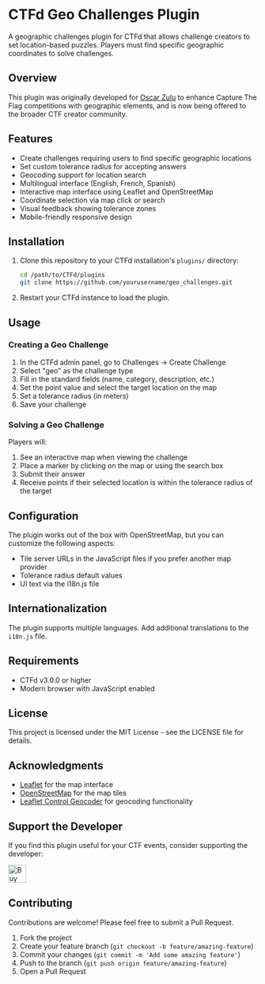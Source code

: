 # CTFd Geo Challenges Plugin

A geographic challenges plugin for CTFd that allows challenge creators to set location-based puzzles. Players must find specific geographic coordinates to solve challenges.

## Overview

This plugin was originally developed for [Oscar Zulu](https://oscarzulu.org) to enhance Capture The Flag competitions with geographic elements, and is now being offered to the broader CTF creator community.

## Features

- Create challenges requiring users to find specific geographic locations
- Set custom tolerance radius for accepting answers
- Geocoding support for location search
- Multilingual interface (English, French, Spanish)
- Interactive map interface using Leaflet and OpenStreetMap
- Coordinate selection via map click or search
- Visual feedback showing tolerance zones
- Mobile-friendly responsive design

## Installation

1. Clone this repository to your CTFd installation's `plugins/` directory:
   ```bash
   cd /path/to/CTFd/plugins
   git clone https://github.com/yourusername/geo_challenges.git
   ```

2. Restart your CTFd instance to load the plugin.

## Usage

### Creating a Geo Challenge

1. In the CTFd admin panel, go to Challenges → Create Challenge
2. Select "geo" as the challenge type
3. Fill in the standard fields (name, category, description, etc.)
4. Set the point value and select the target location on the map
5. Set a tolerance radius (in meters)
6. Save your challenge

### Solving a Geo Challenge

Players will:
1. See an interactive map when viewing the challenge
2. Place a marker by clicking on the map or using the search box
3. Submit their answer
4. Receive points if their selected location is within the tolerance radius of the target

## Configuration

The plugin works out of the box with OpenStreetMap, but you can customize the following aspects:

- Tile server URLs in the JavaScript files if you prefer another map provider
- Tolerance radius default values
- UI text via the i18n.js file

## Internationalization

The plugin supports multiple languages. Add additional translations to the `i18n.js` file.

## Requirements

- CTFd v3.0.0 or higher
- Modern browser with JavaScript enabled

## License

This project is licensed under the MIT License - see the LICENSE file for details.

## Acknowledgments

- [Leaflet](https://leafletjs.com/) for the map interface
- [OpenStreetMap](https://www.openstreetmap.org) for the map tiles
- [Leaflet Control Geocoder](https://github.com/perliedman/leaflet-control-geocoder) for geocoding functionality

## Support the Developer

If you find this plugin useful for your CTF events, consider supporting the developer:

<a href='https://ko-fi.com/D1D11CYJEY' target='_blank'><img height='36' style='border:0px;height:36px;' src='https://storage.ko-fi.com/cdn/kofi1.png?v=3' border='0' alt='Buy Me a Coffee at ko-fi.com' /></a>

## Contributing

Contributions are welcome! Please feel free to submit a Pull Request.

1. Fork the project
2. Create your feature branch (`git checkout -b feature/amazing-feature`)
3. Commit your changes (`git commit -m 'Add some amazing feature'`)
4. Push to the branch (`git push origin feature/amazing-feature`)
5. Open a Pull Request